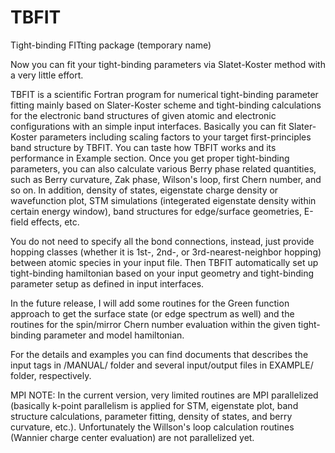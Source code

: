 # TBFIT
Tight-binding FITting package (temporary name)

Now you can fit your tight-binding parameters via Slatet-Koster method with a very little effort.

TBFIT is a scientific Fortran program for numerical tight-binding parameter fitting mainly based on Slater-Koster scheme and tight-binding calculations for the electronic band structures of given atomic and electronic configurations with an simple input interfaces. Basically you can fit Slater-Koster parameters including scaling factors to your target first-principles band structure by TBFIT. You can taste how TBFIT works and its performance in Example section. Once you get proper tight-binding parameters, you can also calculate various Berry phase related quantities, such as Berry curvature, Zak phase, Wilson's loop, first Chern number, and so on. In addition, density of states, eigenstate charge density or wavefunction plot, STM simulations (integerated eigenstate density within certain energy window), band structures for edge/surface geometries, E-field effects, etc.

You do not need to specify all the bond connections, instead, just provide hopping classes (whether it is 1st-, 2nd-, or 3rd-nearest-neighbor hopping) between atomic species in your input file. Then TBFIT automatically set up tight-binding hamiltonian based on your input geometry and tight-binding parameter setup as defined in input interfaces.

In the future release, I will add some routines for the Green function approach to get the surface state (or edge spectrum as well) and the routines for the spin/mirror Chern number evaluation within the given tight-binding parameter and model hamiltonian.

For the details and examples you can find documents that describes the input tags in /MANUAL/ folder and several input/output files in EXAMPLE/ folder, respectively.

MPI NOTE: In the current version, very limited routines are MPI parallelized (basically k-point parallelism is applied for STM, eigenstate plot, band structure calculations, parameter fitting, density of states, and berry curvature, etc.). Unfortunately the Willson's loop calculation routines (Wannier charge center evaluation) are not parallelized yet.
